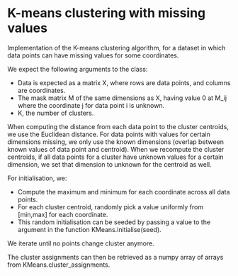 # K-means clustering with missing values
Implementation of the K-means clustering algorithm, for a dataset in which data points can have missing values for some coordinates.

We expect the following arguments to the class:
- Data is expected as a matrix X, where rows are data points, and columns are coordinates. 
- The mask matrix M of the same dimensions as X, having value 0 at M_ij where the coordinate j for data point i is unknown.
- K, the number of clusters.

When computing the distance from each data point to the cluster centroids, we use the Euclidean distance.
For data points with values for certain dimensions missing, we only use the known dimensions (overlap between known values of data point and centroid).
When we recompute the cluster centroids, if all data points for a cluster have unknown values for a certain dimension, we set that dimension to unknown for the centroid as well.

For initialisation, we:
- Compute the maximum and minimum for each coordinate across all data points.
- For each cluster centroid, randomly pick a value uniformly from [min,max] for each coordinate.
- This random initialisation can be seeded by passing a value to the <seed> argument in the function KMeans.initialise(seed).

We iterate until no points change cluster anymore.

The cluster assignments can then be retrieved as a numpy array of arrays from KMeans.cluster_assignments.
